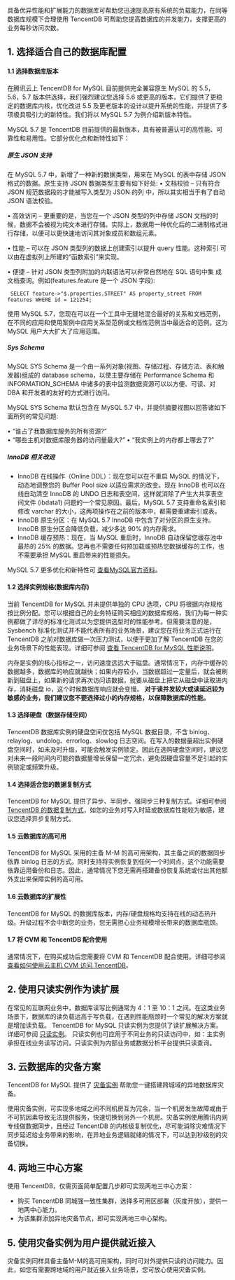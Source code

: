 具备优异性能和扩展能力的数据库可帮助您迅速提高原有系统的负载能力，在同等数据库规模下合理使用 TencentDB 可帮助您提高数据库的并发能力，支撑更高的业务每秒访问次数。

## 1. 选择适合自己的数据库配置
#### 1.1 选择数据库版本
在腾讯云上 TencentDB for MySQL 目前提供完全兼容原生 MySQL 的 5.5，5.6，5.7 版本供选择，我们强烈建议您选择 5.6 或更高的版本，它们提供了更稳定的数据库内核，优化改进 5.5 及更老版本的设计以提升系统的性能，并提供了多项极具吸引力的新特性。我们将以 MySQL 5.7 为例介绍新版本特性。

MySQL 5.7 是 TencentDB 目前提供的最新版本，具有被普遍认可的高性能、可靠性和易用性。它部分优化点和新特性如下：

##### 原生 JSON 支持
在 MySQL 5.7 中，新增了一种新的数据类型，用来在 MySQL 的表中存储 JSON 格式的数据。原生支持 JSON 数据类型主要有如下好处:
• 文档校验 – 只有符合 JSON 规范数据段的才能被写入类型为 JSON 的列 中，所以其实相当于有了自动 JSON 语法校验。

• 高效访问 – 更重要的是，当您在一个 JSON 类型的列中存储 JSON 文档的时候，数据不会被视为纯文本进行存储。实际上，数据用一种优化后的二进制格式进行存储，以便可以更快速地访问其对象成员和数组元素。

• 性能 – 可以在 JSON 类型列的数据上创建索引以提升 query 性能。这种索引 可以由在虚拟列上所建的“函数索引”来实现。

• 便捷 – 针对 JSON 类型列附加的内联语法可以非常自然地在 SQL 语句中集 成文档查询。例如(features.feature 是一个 JSON 字段):
```
 SELECT feature->"$.properties.STREET" AS property_street FROM features WHERE id = 121254;
```
使用 MySQL 5.7，您现在可以在一个工具中无缝地混合最好的关系和文档范例，在不同的应用和使用案例中应用关系型范例或文档性范例当中最适合的范例。这为 MySQL 用户大大扩大了应用范围。

##### Sys Schema
MySQL SYS Schema 是一个由一系列对象(视图、存储过程、存储方法、表和触 发器)组成的 database schema，以使主要存储在 Performance Schema 和 INFORMATION_SCHEMA 中诸多的表中监测数据资源可以以方便、可读、对 DBA 和开发者的友好的方式进行访问。

MySQL SYS Schema 默认包含在 MySQL 5.7 中，并提供摘要视图以回答诸如下面所列的常见问题:

• “谁占了我数据库服务的所有资源?” 	
• “哪些主机对数据库服务器的访问量最大?”
• “我实例上的内存都上哪去了?”

##### InnoDB 相关改进
* InnoDB 在线操作（Online DDL）：现在您可以在不重启 MySQL 的情况下，动态地调整您的 Buffer Pool size 以适应需求的改变。现在 InnoDB 也可以在线自动清空 InnoDB 的 UNDO 日志和表空间，这样就消除了产生大共享表空间文件 (ibdata1) 问题的一个常见原因。最后，MySQL 5.7 支持重命名索引和修改 varchar 的大小，这两项操作在之前的版本中，都需要重建索引或表。
* InnoDB 原生分区：在 MySQL 5.7 InnoDB 中包含了对分区的原生支持。InnoDB 原生分区会降低负载，减少多达 90% 的内存需求。
* InnoDB 缓存预热：现在，当 MySQL 重启时，InnoDB 自动保留您缓存池中最热的 25% 的数据。您再也不需要任何预加载或预热您数据缓存的工作，也不需要承担 MySQL 重启带来的性能损失。

MySQL 5.7 更多优化和新特性可 [查看MySQL官方资料](https://dev.mysql.com/doc/refman/5.7/en/mysql-nutshell.html)。

#### 1.2 选择实例规格(数据库内存)
当前 TencentDB for MySQL 并未提供单独的 CPU 选项，CPU 将根据内存规格按比例分配。您可以根据自己的业务特征购买相应的数据库规格，我们为每一种实例都做了详尽的标准化测试以为您提供选型时的性能参考。但需要注意的是，Sysbench 标准化测试并不能代表所有的业务场景，建议您在将业务正式运行在 TencentDB 之前对数据库做一次压力测试，以便于更加了解 TencentDB 在您的业务场景下的性能表现。详细可参阅 [查看 TencentDB for MySQL 性能说明](https://cloud.tencent.com/document/product/236/8842)。

内存是实例的核心指标之一，访问速度远远大于磁盘。通常情况下，内存中缓存的数据越多，数据库的响应就越快；如果内存较小，当数据超过一定量后，就会被刷新到磁盘上，如果新的请求再次访问该数据，就要从磁盘上把它从磁盘中读取进内存，消耗磁盘 io，这个时候数据库响应就会变慢。
**对于读并发较大或读延迟较为敏感的业务，我们建议您不要选择过小的内存规格，以保障数据库的性能。**

#### 1.3 选择硬盘（数据存储空间）
TencentDB 数据库实例的硬盘空间仅包括 MySQL 数据目录，不含 binlog、relaylog、undolog、errorlog、slowlog 日志空间。在写入的数据量超出实例硬盘空间时，如未及时升级，可能会触发实例锁定。因此在选购硬盘空间时，建议您对未来一段时间内可能的数据量增长保留一定冗余，避免因硬盘容量不足引起的实例锁定或频繁升级。

#### 1.4 选择适合您的数据复制方式
TencentDB for MySQL 提供了异步、半同步、强同步三种复制方式。详细可参阅 [TencentDB 的数据复制方式](https://cloud.tencent.com/document/product/236/7913)，如您的业务对写入时延或数据库性能较为敏感，建议您选择异步复制方式。

#### 1.5 云数据库的高可用
TencentDB for MySQL 采用的主备 M-M 的高可用架构，其主备之间的数据同步依靠 binlog 日志的方式。同时支持将实例恢复到任何一个时间点，这个功能需要依靠运用备份和日志。因此，通常情况下您无需再搭建备份恢复系统或付出其他额外支出来保障实例的高可用。

#### 1.6 云数据库的扩展性
TencentDB for MySQL 的数据库版本，内存/硬盘规格均支持在线的动态热升级。升级过程不会中断您的业务，您无需担心业务规模增长带来的数据库瓶颈。

#### 1.7 将 CVM 和 TencentDB 配合使用
通常情况下，在购买成功后您需要将 CVM 和 TencentDB 配合使用。详细可参阅 [查看如何使用云主机 CVM 访问 TencentDB](https://cloud.tencent.com/document/product/236/3130)。

## 2. 使用只读实例作为读扩展
在常见的互联网业务中，数据库读写比例通常为 4：1 至 10：1 之间。在这类业务场景下，数据库的读负载远高于写负载，在遇到性能瓶颈时一个常见的解决方案就是增加读负载。
TencentDB for MySQL 只读实例为您提供了读扩展解决方案。详细可参阅 [只读实例](https://cloud.tencent.com/document/product/236/7270)。
只读实例也可应用于不同业务的只读访问中，如：主实例承担在线业务读写访问，只读实例为内部业务或数据分析平台提供只读查询。

## 3. 云数据库的灾备方案
TencentDB for MySQL 提供了 [灾备实例](https://intl.cloud.tencent.com/document/product/236/7272) 帮助您一键搭建跨城域的异地数据库灾备。

使用灾备实例，可实现多地域之间不同机房互为冗余，当一个机房发生故障或由于不可抗因素导致无法提供服务，快速切换到另外一个机房。灾备实例使用腾讯内网专线做数据同步，且经过 TencentDB 的内核级复制优化，尽可能消除灾难情况下同步延迟给业务带来的影响，在异地业务逻辑就绪的情况下，可以达到秒级别的灾备切换。

## 4. 两地三中心方案
使用 TencentDB，仅需页面简单配置几步即可实现两地三中心方案：

* 购买 TencentDB 同城强一致性集群，选择多可用区部署（灰度开放），提供一地两中心能力。
* 为该集群添加异地灾备节点，即可实现两地三中心架构。

## 5. 使用灾备实例为用户提供就近接入
灾备实例同样具备主备M-M的高可用架构，同时可对外提供只读的访问能力。因此，如您有需要跨地域的用户就近接入业务场景，您可放心使用灾备实例。
